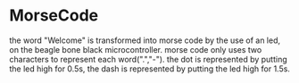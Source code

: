# MorseCode
the word "Welcome" is transformed into morse code by the use of an led,  on the beagle bone black microcontroller.
morse code only uses two characters to represent each word(".","-"). the dot is represented by putting the led high for 0.5s, the dash is represented by putting the led high for 1.5s. 
